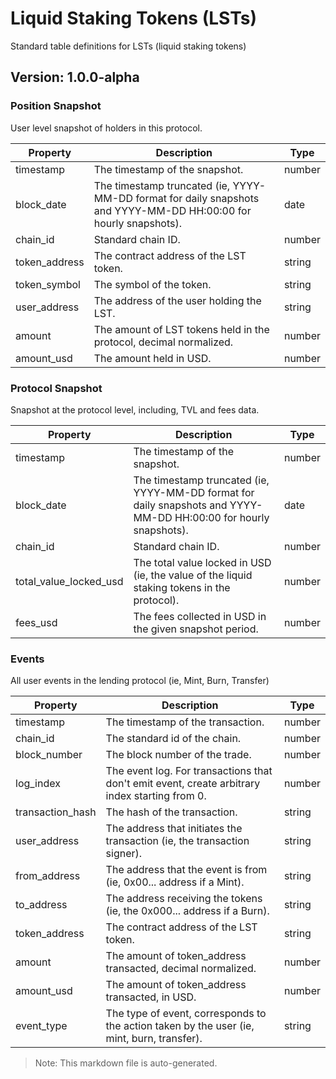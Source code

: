 # Liquid Staking Tokens (LSTs)

Standard table definitions for LSTs (liquid staking tokens)

## Version: 1.0.0-alpha

### Position Snapshot

User level snapshot of holders in this protocol.

| Property                | Description                                               | Type   |
|-------------------------|-----------------------------------------------------------|--------|
| timestamp                | The timestamp of the snapshot.                            | number |
| block_date               | The timestamp truncated (ie, YYYY-MM-DD format for daily snapshots and YYYY-MM-DD HH:00:00 for hourly snapshots). | date |
| chain_id                 | Standard chain ID.                                        | number |
| token_address            | The contract address of the LST token.                    | string |
| token_symbol             | The symbol of the token.                                  | string |
| user_address             | The address of the user holding the LST.                  | string |
| amount                   | The amount of LST tokens held in the protocol, decimal normalized. | number |
| amount_usd               | The amount held in USD.                                   | number |

### Protocol Snapshot

Snapshot at the protocol level, including, TVL and fees data.

| Property                | Description                                               | Type   |
|-------------------------|-----------------------------------------------------------|--------|
| timestamp                | The timestamp of the snapshot.                            | number |
| block_date               | The timestamp truncated (ie, YYYY-MM-DD format for daily snapshots and YYYY-MM-DD HH:00:00 for hourly snapshots). | date |
| chain_id                 | Standard chain ID.                                        | number |
| total_value_locked_usd   | The total value locked in USD (ie, the value of the liquid staking tokens in the protocol). | number |
| fees_usd                 | The fees collected in USD in the given snapshot period.   | number |

### Events

All user events in the lending protocol (ie, Mint, Burn, Transfer)

| Property                | Description                                               | Type   |
|-------------------------|-----------------------------------------------------------|--------|
| timestamp                | The timestamp of the transaction.                         | number |
| chain_id                 | The standard id of the chain.                             | number |
| block_number             | The block number of the trade.                            | number |
| log_index                | The event log. For transactions that don't emit event, create arbitrary index starting from 0. | number |
| transaction_hash         | The hash of the transaction.                              | string |
| user_address             | The address that initiates the transaction (ie, the transaction signer). | string |
| from_address             | The address that the event is from (ie, 0x00... address if a Mint). | string |
| to_address               | The address receiving the tokens (ie, the 0x000... address if a Burn). | string |
| token_address            | The contract address of the LST token.                    | string |
| amount                   | The amount of token_address transacted, decimal normalized. | number |
| amount_usd               | The amount of token_address transacted, in USD.           | number |
| event_type               | The type of event, corresponds to the action taken by the user (ie, mint, burn, transfer). | string |

> Note: This markdown file is auto-generated.
